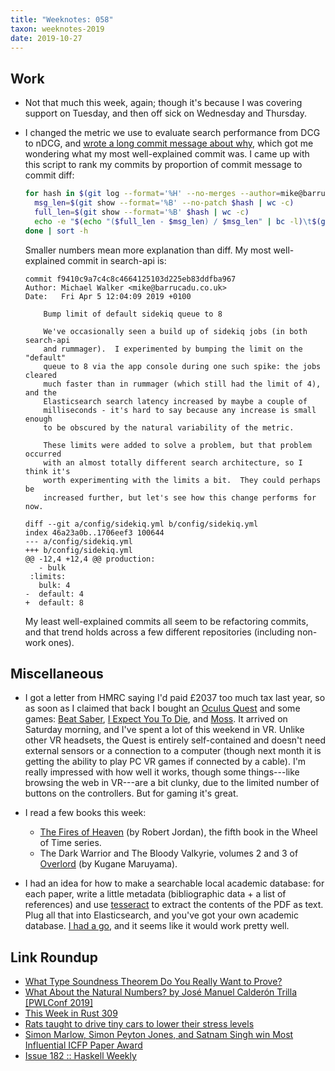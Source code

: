 ```yaml
---
title: "Weeknotes: 058"
taxon: weeknotes-2019
date: 2019-10-27
---
```


## Work

- Not that much this week, again; though it's because I was covering
  support on Tuesday, and then off sick on Wednesday and Thursday.

- I changed the metric we use to evaluate search performance from DCG
  to nDCG, and [wrote a long commit message about why][], which got me
  wondering what my most well-explained commit was.  I came up with
  this script to rank my commits by proportion of commit message to
  commit diff:

  ```bash
  for hash in $(git log --format='%H' --no-merges --author=mike@barrucadu.co.uk); do
    msg_len=$(git show --format='%B' --no-patch $hash | wc -c)
    full_len=$(git show --format='%B' $hash | wc -c)
    echo -e "$(echo "($full_len - $msg_len) / $msg_len" | bc -l)\t$(git show --oneline --no-patch $hash)"
  done | sort -h
  ```

  Smaller numbers mean more explanation than diff.  My most
  well-explained commit in search-api is:

  ```
  commit f9410c9a7c4c8c4664125103d225eb83ddfba967
  Author: Michael Walker <mike@barrucadu.co.uk>
  Date:   Fri Apr 5 12:04:09 2019 +0100

      Bump limit of default sidekiq queue to 8

      We've occasionally seen a build up of sidekiq jobs (in both search-api
      and rummager).  I experimented by bumping the limit on the "default"
      queue to 8 via the app console during one such spike: the jobs cleared
      much faster than in rummager (which still had the limit of 4), and the
      Elasticsearch search latency increased by maybe a couple of
      milliseconds - it's hard to say because any increase is small enough
      to be obscured by the natural variability of the metric.

      These limits were added to solve a problem, but that problem occurred
      with an almost totally different search architecture, so I think it's
      worth experimenting with the limits a bit.  They could perhaps be
      increased further, but let's see how this change performs for now.

  diff --git a/config/sidekiq.yml b/config/sidekiq.yml
  index 46a23a0b..1706eef3 100644
  --- a/config/sidekiq.yml
  +++ b/config/sidekiq.yml
  @@ -12,4 +12,4 @@ production:
     - bulk
   :limits:
     bulk: 4
  -  default: 4
  +  default: 8
  ```

  My least well-explained commits all seem to be refactoring commits,
  and that trend holds across a few different repositories (including
  non-work ones).

[wrote a long commit message about why]: https://github.com/alphagov/search-api/commit/111b06f262808b8ace9d819b3a244452165b389c

## Miscellaneous

- I got a letter from HMRC saying I'd paid £2037 too much tax last
  year, so as soon as I claimed that back I bought an [Oculus Quest][]
  and some games: [Beat Saber][], [I Expect You To Die][], and
  [Moss][].  It arrived on Saturday morning, and I've spent a lot of
  this weekend in VR.  Unlike other VR headsets, the Quest is entirely
  self-contained and doesn't need external sensors or a connection to
  a computer (though next month it is getting the ability to play PC
  VR games if connected by a cable).  I'm really impressed with how
  well it works, though some things---like browsing the web in
  VR---are a bit clunky, due to the limited number of buttons on the
  controllers.  But for gaming it's great.

- I read a few books this week:
  - [The Fires of Heaven][] (by Robert Jordan), the fifth book in the
    Wheel of Time series.
  - The Dark Warrior and The Bloody Valkyrie, volumes 2 and 3 of
    [Overlord][] (by Kugane Maruyama).

- I had an idea for how to make a searchable local academic database:
  for each paper, write a little metadata (bibliographic data + a list
  of references) and use [tesseract][] to extract the contents of the
  PDF as text.  Plug all that into Elasticsearch, and you've got your
  own academic database.  [I had a go][], and it seems like it would
  work pretty well.

[The Fires of Heaven]: https://en.wikipedia.org/wiki/The_Fires_of_Heaven
[Overlord]: https://en.wikipedia.org/wiki/Overlord_(novel_series)
[tesseract]: https://github.com/tesseract-ocr
[I had a go]: https://twitter.com/barrucadu/status/1186764623330119680
[Oculus Quest]: https://www.oculus.com/quest/
[Beat Saber]: https://beatsaber.com/
[I Expect You To Die]: https://iexpectyoutodie.schellgames.com/
[Moss]: https://www.polyarcgames.com/moss

## Link Roundup

- [What Type Soundness Theorem Do You Really Want to Prove?](https://blog.sigplan.org/2019/10/17/what-type-soundness-theorem-do-you-really-want-to-prove/)
- [What About the Natural Numbers? by José Manuel Calderón Trilla [PWLConf 2019]](https://www.youtube.com/watch?v=jFk1qpr1ytk)
- [This Week in Rust 309](https://this-week-in-rust.org/blog/2019/10/22/this-week-in-rust-309/)
- [Rats taught to drive tiny cars to lower their stress levels](https://www.bbc.co.uk/news/world-us-canada-50167812)
- [Simon Marlow, Simon Peyton Jones, and Satnam Singh win Most Influential ICFP Paper Award](https://engineering.fb.com/security/simon-marlow/)
- [Issue 182 :: Haskell Weekly](https://haskellweekly.news/issue/182.html)
